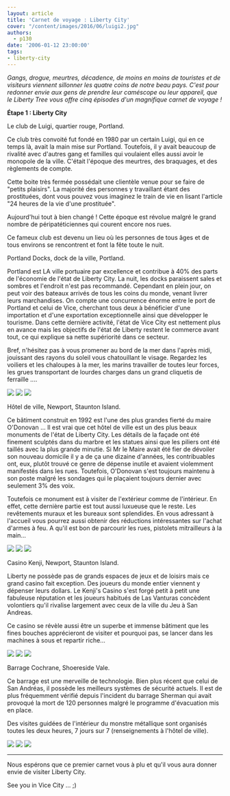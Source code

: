 ```yaml
---
layout: article
title: 'Carnet de voyage : Liberty City'
cover: "/content/images/2016/06/luigi2.jpg"
authors:
  - p130
date: '2006-01-12 23:00:00'
tags:
- liberty-city
---
```


_Gangs, drogue, meurtres, décadence, de moins en moins de touristes et de visiteurs viennent sillonner les quatre coins de notre beau pays. C'est pour redonner envie aux gens de prendre leur caméscope ou leur appareil, que le Liberty Tree vous offre cinq épisodes d'un magnifique carnet de voyage !_

**Étape 1 : Liberty City**

Le club de Luigi, quartier rouge, Portland.

Ce club très convoité fut fondé en 1980 par un certain Luigi, qui en ce temps là, avait la main mise sur Portland. Toutefois, il y avait beaucoup de rivalité avec d'autres gang et familles qui voulaient elles aussi avoir le monopole de la ville. C'était l'époque des meurtres, des braquages, et des règlements de compte.

Cette boite très fermée possédait une clientèle venue pour se faire de "petits plaisirs". La majorité des personnes y travaillant étant des prostituées, dont vous pouvez vous imaginez le train de vie en lisant l'article "24 heures de la vie d'une prostituée".

Aujourd'hui tout à bien changé ! Cette époque est révolue malgré le grand nombre de péripatéticiennes qui courent encore nos rues.

Ce fameux club est devenu un lieu où les personnes de tous âges et de tous environs se rencontrent et font la fête toute le nuit.

Portland Docks, dock de la ville, Portland.

Portland est LA ville portuaire par excellence et contribue à 40% des parts de l'économie de l'état de Liberty City. La nuit, les docks paraissent sales et sombres et l'endroit n'est pas recommandé. Cependant en plein jour, on peut voir des bateaux arrivés de tous les coins du monde, venant livrer leurs marchandises. On compte une concurrence énorme entre le port de Portland et celui de Vice, cherchant tous deux à bénéficier d'une importation et d'une exportation exceptionnelle ainsi que développer le tourisme. Dans cette dernière activité, l'état de Vice City est nettement plus en avance mais les objectifs de l'état de Liberty restent le commerce avant tout, ce qui explique sa nette supériorité dans ce secteur.

Bref, n'hésitez pas à vous promener au bord de la mer dans l'après midi, jouissant des rayons du soleil vous chatouillant le visage. Regardez les voiliers et les chaloupes à la mer, les marins travailler de toutes leur forces, les grues transportant de lourdes charges dans un grand cliquetis de ferraille ....

![](/content/images/2005/01/dockp.jpg)
![](/content/images/2005/01/dockp2.jpg)
![](/content/images/2005/01/dockp3.jpg)

Hôtel de ville, Newport, Staunton Island.

Ce bâtiment construit en 1992 est l'une des plus grandes fierté du maire O'Donovan ... Il est vrai que cet hôtel de ville est un des plus beaux monuments de l'état de Liberty City. Les détails de la façade ont été finement sculptés dans du marbre et les statues ainsi que les piliers ont été taillés avec la plus grande minutie. Si Mr le Maire avait été fier de dévoiler son nouveau domicile il y a de ça une dizaine d'années, les contribuables ont, eux, plutôt trouvé ce genre de dépense inutile et avaient violemment manifestés dans les rues. Toutefois, O'Donovan s'est toujours maintenu à son poste malgré les sondages qui le plaçaient toujours dernier avec seulement 3% des voix.

Toutefois ce monument est à visiter de l'extérieur comme de l'intérieur. En effet, cette dernière partie est tout aussi luxueuse que le reste. Les revêtements muraux et les bureaux sont splendides. En vous adressant à l'accueil vous pourrez aussi obtenir des réductions intéressantes sur l'achat d'armes à feu. A qu'il est bon de parcourir les rues, pistolets mitrailleurs à la main...

![](/content/images/2005/01/hotel.jpg)
![](/content/images/2005/01/hotel2.jpg)
![](/content/images/2005/01/hotel3.jpg)

Casino Kenji, Newport, Staunton Island.

Liberty ne possède pas de grands espaces de jeux et de loisirs mais ce grand casino fait exception. Des joueurs du monde entier viennent y dépenser leurs dollars. Le Kenji's Casino s'est forgé petit à petit une fabuleuse réputation et les joueurs habitués de Las Vanturas concèdent volontiers qu'il rivalise largement avec ceux de la ville du Jeu à San Andreas.

Ce casino se révèle aussi être un superbe et immense bâtiment que les fines bouches apprécieront de visiter et pourquoi pas, se lancer dans les machines à sous et repartir riche...

![](/content/images/2005/01/casinok.jpg)
![](/content/images/2005/01/casinok2.jpg)
![](/content/images/2005/01/casinok3.jpg)

Barrage Cochrane, Shoereside Vale.

Ce barrage est une merveille de technologie. Bien plus récent que celui de San Andréas, il possède les meilleurs systèmes de sécurité actuels. Il est de plus fréquemment vérifié depuis l'incident du barrage Sherman qui avait provoqué la mort de 120 personnes malgré le programme d'évacuation mis en place.

Des visites guidées de l'intérieur du monstre métallique sont organisés toutes les deux heures, 7 jours sur 7 (renseignements à l'hôtel de ville).

![](/content/images/2005/01/cochrane.jpg)
![](/content/images/2005/01/cochrane2.jpg)
![](/content/images/2005/01/cochrane3.jpg)

* * *

Nous espérons que ce premier carnet vous à plu et qu'il vous aura donner envie de visiter Liberty City.

See you in Vice City ... ;)
